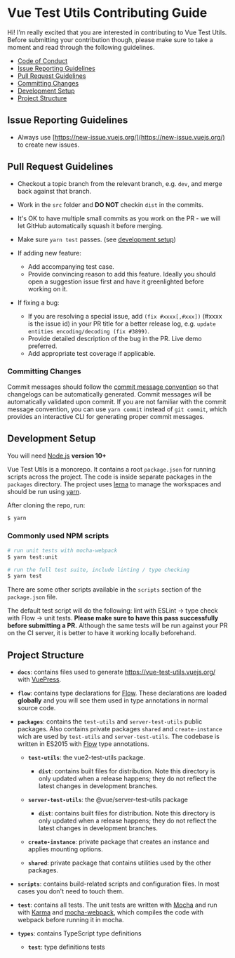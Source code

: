 # Vue Test Utils Contributing Guide

Hi! I’m really excited that you are interested in contributing to Vue Test Utils. Before submitting your contribution though, please make sure to take a moment and read through the following guidelines.

- [Code of Conduct](https://github.com/vuejs/vue/blob/dev/.github/CODE_OF_CONDUCT.md)
- [Issue Reporting Guidelines](#issue-reporting-guidelines)
- [Pull Request Guidelines](#pull-request-guidelines)
- [Committing Changes](#committing-changes)
- [Development Setup](#development-setup)
- [Project Structure](#project-structure)

## Issue Reporting Guidelines

- Always use [https://new-issue.vuejs.org/](https://new-issue.vuejs.org/) to create new issues.

## Pull Request Guidelines

- Checkout a topic branch from the relevant branch, e.g. `dev`, and merge back against that branch.

- Work in the `src` folder and **DO NOT** checkin `dist` in the commits.

- It's OK to have multiple small commits as you work on the PR - we will let GitHub automatically squash it before merging.

- Make sure `yarn test` passes. (see [development setup](#development-setup))

- If adding new feature:

  - Add accompanying test case.
  - Provide convincing reason to add this feature. Ideally you should open a suggestion issue first and have it greenlighted before working on it.

- If fixing a bug:
  - If you are resolving a special issue, add `(fix #xxxx[,#xxx])` (#xxxx is the issue id) in your PR title for a better release log, e.g. `update entities encoding/decoding (fix #3899)`.
  - Provide detailed description of the bug in the PR. Live demo preferred.
  - Add appropriate test coverage if applicable.

### Committing Changes

Commit messages should follow the [commit message convention](./COMMIT_CONVENTIONS.md) so that changelogs can be automatically generated. Commit messages will be automatically validated upon commit. If you are not familiar with the commit message convention, you can use `yarn commit` instead of `git commit`, which provides an interactive CLI for generating proper commit messages.

## Development Setup

You will need [Node.js](http://nodejs.org) **version 10+**

Vue Test Utils is a monorepo. It contains a root `package.json` for running scripts across the project. The code is inside separate packages in the `packages` directory. The project uses [lerna](https://lerna.js.org/) to manage the workspaces and should be run using [yarn](https://yarnpkg.com/lang/en/).

After cloning the repo, run:

```bash
$ yarn
```

### Commonly used NPM scripts

```bash
# run unit tests with mocha-webpack
$ yarn test:unit

# run the full test suite, include linting / type checking
$ yarn test
```

There are some other scripts available in the `scripts` section of the `package.json` file.

The default test script will do the following: lint with ESLint -> type check with Flow -> unit tests. **Please make sure to have this pass successfully before submitting a PR.** Although the same tests will be run against your PR on the CI server, it is better to have it working locally beforehand.

## Project Structure

- **`docs`**: contains files used to generate https://vue-test-utils.vuejs.org/ with [VuePress](https://github.com/vuejs/vuepress).

- **`flow`**: contains type declarations for [Flow](https://flowtype.org/). These declarations are loaded **globally** and you will see them used in type annotations in normal source code.

- **`packages`**: contains the `test-utils` and `server-test-utils` public packages. Also contains private packages `shared` and `create-instance` wich are used by `test-utils` and `server-test-utils`. The codebase is written in ES2015 with [Flow](https://flowtype.org/) type annotations.

  - **`test-utils`**: the vue2-test-utils package.

    - **`dist`**: contains built files for distribution. Note this directory is only updated when a release happens; they do not reflect the latest changes in development branches.

  - **`server-test-utils`**: the @vue/server-test-utils package

    - **`dist`**: contains built files for distribution. Note this directory is only updated when a release happens; they do not reflect the latest changes in development branches.

  - **`create-instance`**: private package that creates an instance and applies mounting options.

  - **`shared`**: private package that contains utilities used by the other packages.

- **`scripts`**: contains build-related scripts and configuration files. In most cases you don't need to touch them.

- **`test`**: contains all tests. The unit tests are written with [Mocha](https://mochajs.org/) and run with [Karma](http://karma-runner.github.io/0.13/index.html) and [mocha-webpack](http://zinserjan.github.io/mocha-webpack/), which compiles the code with webpack before running it in mocha.

- **`types`**: contains TypeScript type definitions

  - **`test`**: type definitions tests
